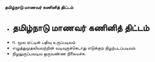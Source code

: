 **தமிழ்நாடு மாணவர் கணினித் திட்டம்**
- # தமிழ்நாடு மாணவர் கணினித் திட்டம்
- n. மூல ஏட்டின் பதிவு உருப்படிவம்
- எழுத்துமுதலியவற்றின் வடிவுருக்கெடாது எடுக்கும் நிழற்படப்படிவம்
- நிழலுருப்பவடிவ ஒருவண்ண நிலையச்சு.

